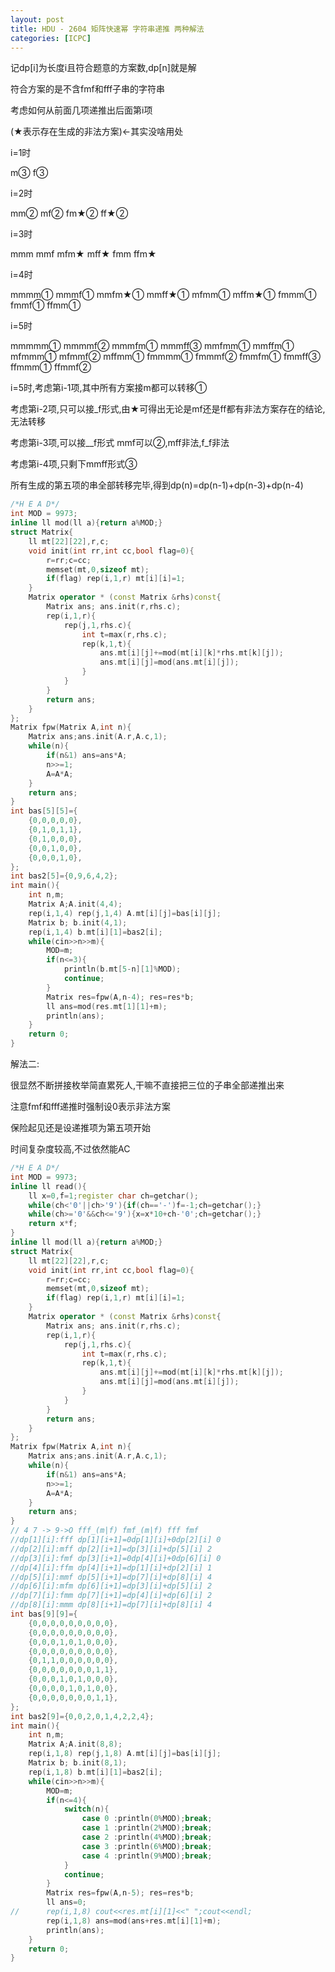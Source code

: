 ```yaml
---
layout: post
title: HDU - 2604 矩阵快速幂 字符串递推 两种解法
categories: [ICPC]
---
```


<!--more-->

记dp[i]为长度i且符合题意的方案数,dp[n]就是解

符合方案的是不含fmf和fff子串的字符串

考虑如何从前面几项递推出后面第i项

(★表示存在生成的非法方案)←其实没啥用处

i=1时

m③ f③

i=2时

mm② mf② fm★② ff★②

i=3时

mmm mmf mfm★ mff★ fmm ffm★

i=4时

mmmm① mmmf① mmfm★① mmff★① mfmm①  mffm★① fmmm① fmmf① ffmm①

i=5时

mmmmm① mmmmf② mmmfm① mmmff③ mmfmm①  mmffm① mfmmm① mfmmf② mffmm① fmmmm① fmmmf② fmmfm① fmmff③ ffmmm① ffmmf②

i=5时,考虑第i-1项,其中所有方案接m都可以转移①

考虑第i-2项,只可以接_f形式,由★可得出无论是mf还是ff都有非法方案存在的结论,无法转移

考虑第i-3项,可以接__f形式 mmf可以②,mff非法,f_f非法

考虑第i-4项,只剩下mmff形式③

所有生成的第五项的串全部转移完毕,得到dp(n)=dp(n-1)+dp(n-3)+dp(n-4)



```C++
/*H E A D*/
int MOD = 9973;
inline ll mod(ll a){return a%MOD;}
struct Matrix{
	ll mt[22][22],r,c;
	void init(int rr,int cc,bool flag=0){
		r=rr;c=cc;
		memset(mt,0,sizeof mt);
		if(flag) rep(i,1,r) mt[i][i]=1;
	}
	Matrix operator * (const Matrix &rhs)const{
		Matrix ans; ans.init(r,rhs.c);
		rep(i,1,r){
			rep(j,1,rhs.c){
				int t=max(r,rhs.c);
				rep(k,1,t){
					ans.mt[i][j]+=mod(mt[i][k]*rhs.mt[k][j]);
					ans.mt[i][j]=mod(ans.mt[i][j]);
				}
			}
		}
		return ans;
	}
};
Matrix fpw(Matrix A,int n){
	Matrix ans;ans.init(A.r,A.c,1);
	while(n){
		if(n&1) ans=ans*A;
		n>>=1;
		A=A*A;
	}
	return ans;
}
int bas[5][5]={
	{0,0,0,0,0},
	{0,1,0,1,1},
	{0,1,0,0,0},
	{0,0,1,0,0},
	{0,0,0,1,0},
};
int bas2[5]={0,9,6,4,2}; 
int main(){
	int n,m;
	Matrix A;A.init(4,4);
	rep(i,1,4) rep(j,1,4) A.mt[i][j]=bas[i][j];
	Matrix b; b.init(4,1);
	rep(i,1,4) b.mt[i][1]=bas2[i];
	while(cin>>n>>m){
		MOD=m;
		if(n<=3){
			println(b.mt[5-n][1]%MOD);
			continue;
		}
		Matrix res=fpw(A,n-4); res=res*b;
		ll ans=mod(res.mt[1][1]+m);
		println(ans);
	}
	return 0;
}
```

解法二:

很显然不断拼接枚举简直累死人,干嘛不直接把三位的子串全部递推出来

注意fmf和fff递推时强制设0表示非法方案

保险起见还是设递推项为第五项开始

时间复杂度较高,不过依然能AC

```C++
/*H E A D*/
int MOD = 9973;
inline ll read(){
    ll x=0,f=1;register char ch=getchar();
    while(ch<'0'||ch>'9'){if(ch=='-')f=-1;ch=getchar();}
    while(ch>='0'&&ch<='9'){x=x*10+ch-'0';ch=getchar();}
    return x*f;
}
inline ll mod(ll a){return a%MOD;}
struct Matrix{
	ll mt[22][22],r,c;
	void init(int rr,int cc,bool flag=0){
		r=rr;c=cc;
		memset(mt,0,sizeof mt);
		if(flag) rep(i,1,r) mt[i][i]=1;
	}
	Matrix operator * (const Matrix &rhs)const{
		Matrix ans; ans.init(r,rhs.c);
		rep(i,1,r){
			rep(j,1,rhs.c){
				int t=max(r,rhs.c);
				rep(k,1,t){
					ans.mt[i][j]+=mod(mt[i][k]*rhs.mt[k][j]);
					ans.mt[i][j]=mod(ans.mt[i][j]);
				}
			}
		}
		return ans;
	}
};
Matrix fpw(Matrix A,int n){
	Matrix ans;ans.init(A.r,A.c,1);
	while(n){
		if(n&1) ans=ans*A;
		n>>=1;
		A=A*A;
	}
	return ans;
}
// 4 7 -> 9->O fff_(m|f) fmf_(m|f) fff fmf
//dp[1][i]:fff dp[1][i+1]=0dp[1][i]+0dp[2][i] 0
//dp[2][i]:mff dp[2][i+1]=dp[3][i]+dp[5][i] 2
//dp[3][i]:fmf dp[3][i+1]=0dp[4][i]+0dp[6][i] 0
//dp[4][i]:ffm dp[4][i+1]=dp[1][i]+dp[2][i] 1
//dp[5][i]:mmf dp[5][i+1]=dp[7][i]+dp[8][i] 4
//dp[6][i]:mfm dp[6][i+1]=dp[3][i]+dp[5][i] 2
//dp[7][i]:fmm dp[7][i+1]=dp[4][i]+dp[6][i] 2
//dp[8][i]:mmm dp[8][i+1]=dp[7][i]+dp[8][i] 4
int bas[9][9]={
	{0,0,0,0,0,0,0,0,0},
	{0,0,0,0,0,0,0,0,0},
	{0,0,0,1,0,1,0,0,0},
	{0,0,0,0,0,0,0,0,0},
	{0,1,1,0,0,0,0,0,0},
	{0,0,0,0,0,0,0,1,1},
	{0,0,0,1,0,1,0,0,0},
	{0,0,0,0,1,0,1,0,0},
	{0,0,0,0,0,0,0,1,1},
};
int bas2[9]={0,0,2,0,1,4,2,2,4}; 
int main(){
	int n,m;
	Matrix A;A.init(8,8);
	rep(i,1,8) rep(j,1,8) A.mt[i][j]=bas[i][j];
	Matrix b; b.init(8,1);
	rep(i,1,8) b.mt[i][1]=bas2[i];
	while(cin>>n>>m){
		MOD=m;
		if(n<=4){
			switch(n){
				case 0 :println(0%MOD);break;
				case 1 :println(2%MOD);break;
				case 2 :println(4%MOD);break;
				case 3 :println(6%MOD);break;
				case 4 :println(9%MOD);break; 
			} 
			continue;
		}
		Matrix res=fpw(A,n-5); res=res*b;
		ll ans=0;
//		rep(i,1,8) cout<<res.mt[i][1]<<" ";cout<<endl;
		rep(i,1,8) ans=mod(ans+res.mt[i][1]+m);
		println(ans);
	}
	return 0;
}
```
